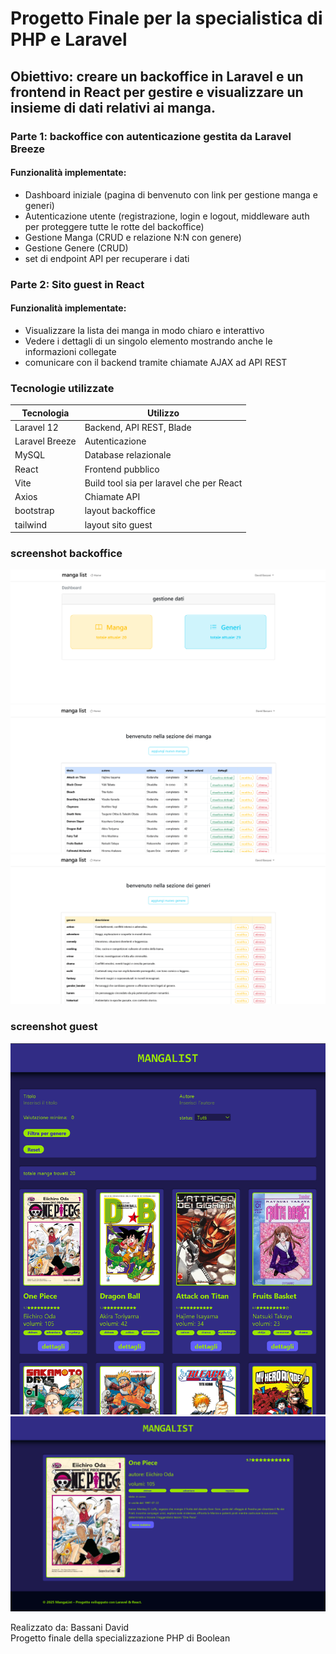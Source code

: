 # Progetto Finale per la specialistica di PHP e Laravel

## Obiettivo: creare un backoffice in Laravel e un frontend in React per gestire e visualizzare un insieme di dati relativi ai manga.

### Parte 1: backoffice con autenticazione gestita da Laravel Breeze

#### Funzionalità implementate:

- Dashboard iniziale (pagina di benvenuto con link per gestione manga e generi)
- Autenticazione utente (registrazione, login e logout, middleware auth per proteggere tutte le rotte del backoffice)
- Gestione Manga (CRUD e relazione N:N con genere)
- Gestione Genere (CRUD)
- set di endpoint API per recuperare i dati

### Parte 2: Sito guest in React

#### Funzionalità implementate:

- Visualizzare la lista dei manga in modo chiaro e interattivo
- Vedere i dettagli di un singolo elemento mostrando anche le informazioni collegate
- comunicare con il backend tramite chiamate AJAX ad API REST

### Tecnologie utilizzate

| Tecnologia     | Utilizzo                                 |
| -------------- | ---------------------------------------- |
| Laravel 12     | Backend, API REST, Blade                 |
| Laravel Breeze | Autenticazione                           |
| MySQL          | Database relazionale                     |
| React          | Frontend pubblico                        |
| Vite           | Build tool sia per laravel che per React |
| Axios          | Chiamate API                             |
| bootstrap      | layout backoffice                        |
| tailwind       | layout sito guest                        |

### screenshot backoffice

![pagina principale](./screenshot3.png)
![pagina dei manga](./screenshot4.png)
![pagina dei generi](./screenshot5.png)

### screenshot guest

![pagina principale](./screenshot1.png)
![pagina dettaglio del manga](./screenshot2.png)

Realizzato da: Bassani David  
Progetto finale della specializzazione PHP di Boolean
